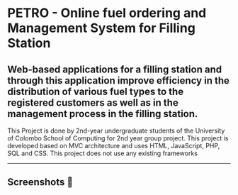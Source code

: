 # PETRO - Online fuel ordering and Management System for Filling Station 

## Web-based applications for a filling station and through this application improve efficiency in the distribution of various fuel types to the registered customers as well as in the management process in the filling station. 

This Project is done by 2nd-year undergraduate students of the University of Colombo School of Computing for 2nd year group project. This project is developed based on MVC architecture and uses HTML, JavaScript, PHP, SQL and CSS. This project does not use any existing frameworks

---

## Screenshots 📸 

